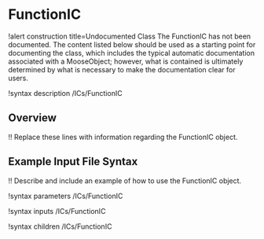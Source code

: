 # FunctionIC

!alert construction title=Undocumented Class
The FunctionIC has not been documented. The content listed below should be used as a starting point for
documenting the class, which includes the typical automatic documentation associated with a
MooseObject; however, what is contained is ultimately determined by what is necessary to make the
documentation clear for users.

!syntax description /ICs/FunctionIC

## Overview

!! Replace these lines with information regarding the FunctionIC object.

## Example Input File Syntax

!! Describe and include an example of how to use the FunctionIC object.

!syntax parameters /ICs/FunctionIC

!syntax inputs /ICs/FunctionIC

!syntax children /ICs/FunctionIC
